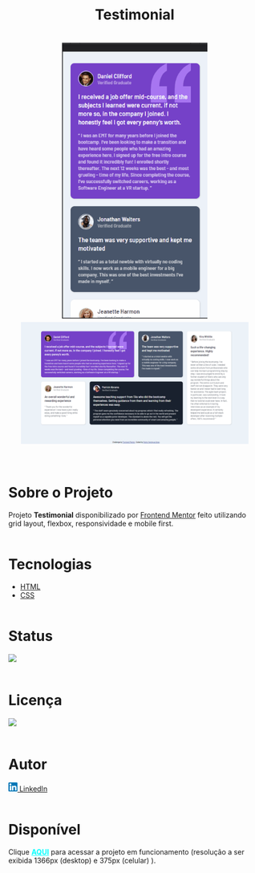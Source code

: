 <h1 align="center"><strong>Testimonial</strong><h1>

<div align="center">
    <img src="./images/mobile.gif" alt="Celular imagem" height="550px">
    <img src="./images/desktopmeu.png" alt="Computador imagem" width="90%">
</div> <br>

# **Sobre o Projeto**
Projeto <strong>Testimonial</strong> disponibilizado por [Frontend Mentor](https://www.frontendmentor.io/home) feito utilizando  grid layout, flexbox, responsividade e mobile first.  <br><br>
  

# **Tecnologias**
* [HTML](https://developer.mozilla.org/pt-BR/docs/Web/HTML) 
* [CSS](https://developer.mozilla.org/pt-BR/docs/Web/CSS)<br><br>

# **Status**

<img src="https://img.shields.io/badge/Finalizado-green"></img><br><br>

# **Licença**
 <img src="https://img.shields.io/badge/MIT Licence-purple"></img><br><br>

# **Autor**
<a href="https://www.linkedin.com/in/pedrohalves/">
    <img src="./images/logolinkedin.png" width="18px"></img>
LinkedIn</a><br><br>

# **Disponível**
Clique <a href="https://pedrohenriquealvesfernandes.github.io/testimonial/" style="color: cyan"><strong>AQUI</strong></a> para acessar a projeto em funcionamento (resolução a ser exibida 1366px (desktop) e 375px (celular) ).












